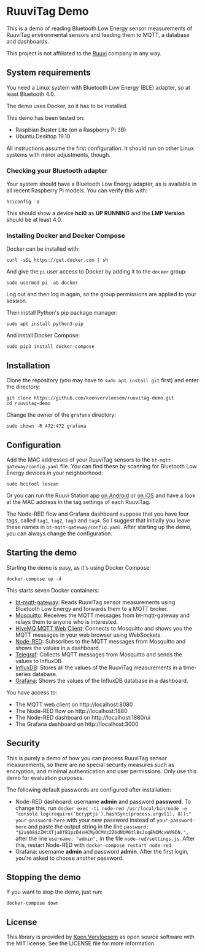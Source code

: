 # RuuviTag Demo

This is a demo of reading Bluetooth Low Energy sensor measurements of RuuviTag environmental sensors and feeding them to MQTT, a database and dashboards.

This project is not affiliated to the [Ruuvi](https://ruuvi.com/) company in any way.

## System requirements
You need a Linux system with Bluetooth Low Energy (BLE) adapter, so at least Bluetooth 4.0.

The demo uses Docker, so it has to be installed.

This demo has been tested on:

  * Raspbian Buster Lite (on a Raspberry Pi 3B)
  * Ubuntu Desktop 19.10

All instructions assume the first configuration. It should run on other Linux systems with minor adjustments, though.

### Checking your Bluetooth adapter
Your system should have a Bluetooth Low Energy adapter, as is available in all recent Raspberry Pi models. You can verify this with:

```shell
hciconfig -a
```

This should show a device **hci0** as **UP RUNNING** and the **LMP Version** should be at least 4.0.

### Installing Docker and Docker Compose
Docker can be installed with:

```shel
curl -sSL https://get.docker.com | sh
```

And give the `pi` user access to Docker by adding it to the `docker` group:

```shell
sudo usermod pi -aG docker
```

Log out and then log in again, so the group permissions are applied to your session.

Then install Python's pip package manager:

```shell
sudo apt install python3-pip
```

And install Docker Compose:

```shell
sudo pip3 install docker-compose
```

## Installation
Clone the repository (you may have to `sudo apt install git` first) and enter the directory:

```shell
git clone https://github.com/koenvervloesem/ruuvitag-demo.git
cd ruuvitag-demo
```

Change the owner of the `grafana` directory:

```shell
sudo chown -R 472:472 grafana
```

## Configuration
Add the MAC addresses of your RuuviTag sensors to the `bt-mqtt-gateway/config.yaml` file. You can find these by scanning for Bluetooth Low Energy devices in your neighborhood:

```shell
sudo hcitool lescan
```

Or you can run the Ruuvi Station app [on Android](https://github.com/ruuvi/com.ruuvi.station) or [on iOS](https://github.com/ruuvi/com.ruuvi.station.ios) and have a look at the MAC address in the tag settings of each RuuviTag.

The Node-RED flow and Grafana dashboard suppose that you have four tags, called `tag1`, `tag2`, `tag3` and `tag4`. So I suggest that initially you leave these names in `bt-mqtt-gateway/config.yaml`. After starting up the demo, you can always change the configuration.

## Starting the demo
Starting the demo is easy, as it's using Docker Compose:

```shell
docker-compose up -d
```

This starts seven Docker containers:

  * [bt-mqtt-gateway](https://github.com/zewelor/bt-mqtt-gateway): Reads RuuviTag sensor measurements using Bluetooth Low Energy and forwards them to a MQTT broker.
  * [Mosquitto](https://mosquitto.org/): Receives the MQTT messages from bt-mqtt-gateway and relays them to anyone who is interested.
  * [HiveMQ MQTT Web Client](https://github.com/hivemq/hivemq-mqtt-web-client): Connects to Mosquitto and shows you the MQTT messages in your web browser using WebSockets.
  * [Node-RED](https://nodered.org/): Subscribes to the MQTT messages from Mosquitto and shows the values in a dashboard.
  * [Telegraf](https://www.influxdata.com/time-series-platform/telegraf/): Collects MQTT messages from Mosquitto and sends the values to InfluxDB.
  * [InfluxDB](https://www.influxdata.com/): Stores all the values of the RuuviTag measurements in a time-series database.
  * [Grafana](https://grafana.com/): Shows the values of the InfluxDB database in a dashboard.

You have access to:

  * The MQTT web client on http://localhost:8080
  * The Node-RED flow on http://localhost:1880
  * The Node-RED dashboard on http://localhost:1880/ui
  * The Grafana dashboard on http://localhost:3000

## Security
This is purely a demo of how you can process RuuviTag sensor measurements, so there are no special security measures such as encryption, and minimal authentication and user permissions. Only use this demo for evaluation purposes.

The following default passwords are configured after installation:

  * Node-RED dashboard: username **admin** and password **password**. To change this, run `docker exec -ti node-red /usr/local/bin/node -e "console.log(require('bcryptjs').hashSync(process.argv[1], 8));" your-password-here` with your new password instead of `your-password-here` and paste the output string in the line `password: "$2a$08$zZWtXTja0fB1pzD4sHCMyOCMYz2Z6dNbM6tl8sJogENOMcxWV9DN.",` after the line `username: "admin",` in the file `node-red/settings.js`. After this, restart Node-RED with `docker-compose restart node-red`.
  * Grafana: username **admin** and password **admin**. After the first login, you're asked to choose another password.

## Stopping the demo
If you want to stop the demo, just run:

```shell
docker-compose down
```

## License
This library is provided by [Koen Vervloesem](mailto:koen@vervloesem.eu) as open source software with the MIT license. See the LICENSE file for more information.
